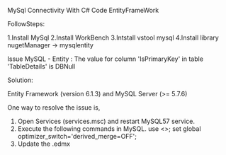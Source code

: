 MySql Connectivity With C# Code
EntityFrameWork


FollowSteps:

1.Install MySql
2.Install WorkBench
3.Intstall vstool mysql
4.Install library nugetManager -> mysqlentity




Issue
MySQL - Entity : The value for column 'IsPrimaryKey' in table 'TableDetails' is DBNull

Solution:

Entity Framework (version 6.1.3) and MySQL Server (>= 5.7.6)

One way to resolve the issue is,

1. Open Services (services.msc) and restart MySQL57 service.
2. Execute the following commands in MySQL.
   use <<database name>>;
   set global optimizer_switch='derived_merge=OFF';
3. Update the .edmx